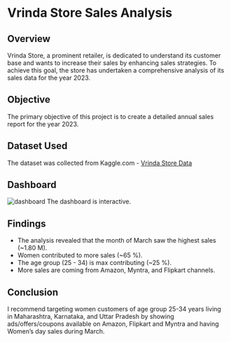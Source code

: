 
# Vrinda Store Sales Analysis

## Overview
Vrinda Store, a prominent retailer, is dedicated to understand its customer base and wants to increase their sales by enhancing sales strategies. To achieve this goal, the store has undertaken a comprehensive analysis of its sales data for the year 2023. 

## Objective
The primary objective of this project is to create a detailed annual sales report for the year 2023.

## Dataset Used
The dataset was collected from Kaggle.com - [Vrinda Store Data](https://www.kaggle.com/datasets/anshika2301/vrinda-store-data-analysis)

## Dashboard
![dashboard](https://github.com/PPriyadarsini/Excel-Projects/assets/42106958/7ba2fdc8-65e0-4dcf-80cb-451d3383f64d)
The dashboard is interactive.

## Findings
- The analysis revealed that the month of March saw the highest sales (~1.80 M).
- Women contributed to more sales (~65 %).
- The age group (25 - 34) is max contributing (~25 %).
- More sales are coming from Amazon, Myntra, and Flipkart channels.

## Conclusion
I recommend targeting women customers of age group 25-34 years living in Maharashtra, Karnataka, and Uttar Pradesh by showing ads/offers/coupons available on Amazon, Flipkart and Myntra and having Women’s day sales during March.
